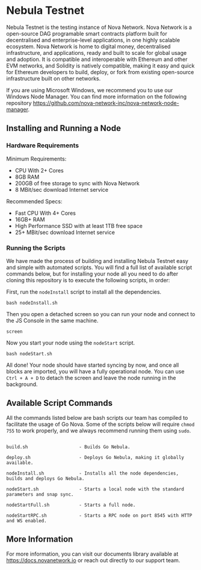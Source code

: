 # Nebula Testnet

Nebula Testnet is the testing instance of Nova Network. Nova Network is a open-source DAG programable smart contracts platform built for decentralised and enterprise-level applications, in one highly scalable ecosystem. Nova Network is home to digital money, decentralised infrastructure, and applications, ready and built to scale for global usage and adoption. It is compatible and interoperable with Ethereum and other EVM networks, and Solidity is natively compatible, making it easy and quick for Ethereum developers to build, deploy, or fork from existing open-source infrastructure built on other networks.

If you are using Microsoft Windows, we recommend you to use our Windows Node Manager. You can find more information on the following repository https://github.com/nova-network-inc/nova-network-node-manager.

## Installing and Running a Node

### Hardware Requirements

Minimum Requirements:

* CPU With 2+ Cores
* 8GB RAM
* 200GB of free storage to sync with Nova Network
* 8 MBit/sec download Internet service

Recommended Specs:

* Fast CPU With 4+ Cores
* 16GB+ RAM
* High Performance SSD with at least 1TB free space
* 25+ MBit/sec download Internet service

### Running the Scripts

We have made the process of building and installing Nebula Testnet easy and simple with automated scripts. You will find a full list of available script commands below, but for installing your node all you need to do after cloning this repository is to execute the following scripts, in order:

First, run the ```nodeInstall``` script to install all the dependencies.

```shell
bash nodeInstall.sh
```

Then you open a detached screen so you can run your node and connect to the JS Console in the same machine.

```shell
screen
```

Now you start your node using the ```nodeStart``` script.

```shell
bash nodeStart.sh
```

All done! Your node should have started syncing by now, and once all blocks are imported, you will have a fully operational node. You can use ```Ctrl + A + D``` to detach the screen and leave the node running in the background.

## Available Script Commands

All the commands listed below are bash scripts our team has compiled to facilitate the usage of Go Nova. Some of the scripts below will require ```chmod 755``` to work properly, and we always recommend running them using ```sudo```.

```shell

build.sh                   - Builds Go Nebula.

deploy.sh                  - Deploys Go Nebula, making it globally available.

nodeInstall.sh             - Installs all the node dependencies, builds and deploys Go Nebula.

nodeStart.sh               - Starts a local node with the standard parameters and snap sync.

nodeStartFull.sh           - Starts a full node.

nodeStartRPC.sh            - Starts a RPC node on port 8545 with HTTP and WS enabled.

```

## More Information

For more information, you can visit our documents library available at https://docs.novanetwork.io or reach out directly to our support team.
